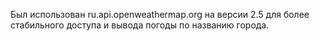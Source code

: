 Был использован ru.api.openweathermap.org на версии 2.5 для более стабильного доступа и вывода погоды по названию города.
